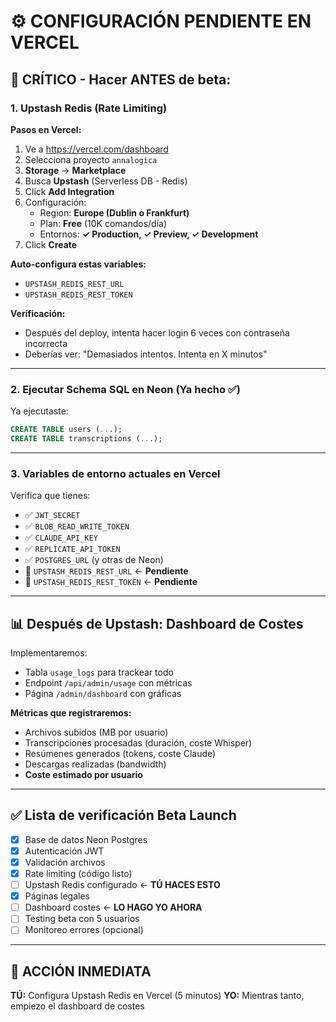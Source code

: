 # ⚙️ CONFIGURACIÓN PENDIENTE EN VERCEL

## 🚨 CRÍTICO - Hacer ANTES de beta:

### 1. Upstash Redis (Rate Limiting)

**Pasos en Vercel:**
1. Ve a https://vercel.com/dashboard
2. Selecciona proyecto `annalogica`
3. **Storage** → **Marketplace**
4. Busca **Upstash** (Serverless DB - Redis)
5. Click **Add Integration**
6. Configuración:
   - Region: **Europe (Dublin o Frankfurt)**
   - Plan: **Free** (10K comandos/día)
   - Entornos: **✓ Production, ✓ Preview, ✓ Development**
7. Click **Create**

**Auto-configura estas variables:**
- `UPSTASH_REDIS_REST_URL`
- `UPSTASH_REDIS_REST_TOKEN`

**Verificación:**
- Después del deploy, intenta hacer login 6 veces con contraseña incorrecta
- Deberías ver: "Demasiados intentos. Intenta en X minutos"

---

### 2. Ejecutar Schema SQL en Neon (Ya hecho ✅)

Ya ejecutaste:
```sql
CREATE TABLE users (...);
CREATE TABLE transcriptions (...);
```

---

### 3. Variables de entorno actuales en Vercel

Verifica que tienes:
- ✅ `JWT_SECRET`
- ✅ `BLOB_READ_WRITE_TOKEN`
- ✅ `CLAUDE_API_KEY`
- ✅ `REPLICATE_API_TOKEN`
- ✅ `POSTGRES_URL` (y otras de Neon)
- 🔲 `UPSTASH_REDIS_REST_URL` ← **Pendiente**
- 🔲 `UPSTASH_REDIS_REST_TOKEN` ← **Pendiente**

---

## 📊 Después de Upstash: Dashboard de Costes

Implementaremos:
- Tabla `usage_logs` para trackear todo
- Endpoint `/api/admin/usage` con métricas
- Página `/admin/dashboard` con gráficas

**Métricas que registraremos:**
- Archivos subidos (MB por usuario)
- Transcripciones procesadas (duración, coste Whisper)
- Resúmenes generados (tokens, coste Claude)
- Descargas realizadas (bandwidth)
- **Coste estimado por usuario**

---

## ✅ Lista de verificación Beta Launch

- [x] Base de datos Neon Postgres
- [x] Autenticación JWT
- [x] Validación archivos
- [x] Rate limiting (código listo)
- [ ] Upstash Redis configurado ← **TÚ HACES ESTO**
- [x] Páginas legales
- [ ] Dashboard costes ← **LO HAGO YO AHORA**
- [ ] Testing beta con 5 usuarios
- [ ] Monitoreo errores (opcional)

---

## 🎯 ACCIÓN INMEDIATA

**TÚ:** Configura Upstash Redis en Vercel (5 minutos)
**YO:** Mientras tanto, empiezo el dashboard de costes
